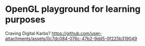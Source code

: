 # OpenGL playground for learning purposes

Craving Digital Karbs?
https://github.com/user-attachments/assets/0c7dc084-076c-47b2-9dd5-0f225b319049

